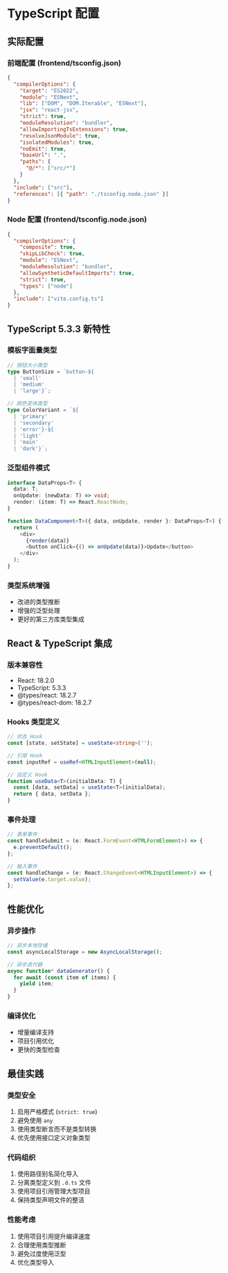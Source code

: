 # TypeScript 配置

## 实际配置

### 前端配置 (frontend/tsconfig.json)
```json
{
  "compilerOptions": {
    "target": "ES2022",
    "module": "ESNext",
    "lib": ["DOM", "DOM.Iterable", "ESNext"],
    "jsx": "react-jsx",
    "strict": true,
    "moduleResolution": "bundler",
    "allowImportingTsExtensions": true,
    "resolveJsonModule": true,
    "isolatedModules": true,
    "noEmit": true,
    "baseUrl": ".",
    "paths": {
      "@/*": ["src/*"]
    }
  },
  "include": ["src"],
  "references": [{ "path": "./tsconfig.node.json" }]
}
```

### Node 配置 (frontend/tsconfig.node.json)
```json
{
  "compilerOptions": {
    "composite": true,
    "skipLibCheck": true,
    "module": "ESNext",
    "moduleResolution": "bundler",
    "allowSyntheticDefaultImports": true,
    "strict": true,
    "types": ["node"]
  },
  "include": ["vite.config.ts"]
}
```

## TypeScript 5.3.3 新特性

### 模板字面量类型
```typescript
// 按钮大小类型
type ButtonSize = `button-${
  | 'small'
  | 'medium'
  | 'large'}`;

// 颜色变体类型
type ColorVariant = `${
  | 'primary'
  | 'secondary'
  | 'error'}-${
  | 'light'
  | 'main'
  | 'dark'}`;
```

### 泛型组件模式
```typescript
interface DataProps<T> {
  data: T;
  onUpdate: (newData: T) => void;
  render: (item: T) => React.ReactNode;
}

function DataComponent<T>({ data, onUpdate, render }: DataProps<T>) {
  return (
    <div>
      {render(data)}
      <button onClick={() => onUpdate(data)}>Update</button>
    </div>
  );
}
```

### 类型系统增强
- 改进的类型推断
- 增强的泛型处理
- 更好的第三方库类型集成

## React & TypeScript 集成

### 版本兼容性
- React: 18.2.0
- TypeScript: 5.3.3
- @types/react: 18.2.7
- @types/react-dom: 18.2.7

### Hooks 类型定义
```typescript
// 状态 Hook
const [state, setState] = useState<string>('');

// 引用 Hook
const inputRef = useRef<HTMLInputElement>(null);

// 自定义 Hook
function useData<T>(initialData: T) {
  const [data, setData] = useState<T>(initialData);
  return { data, setData };
}
```

### 事件处理
```typescript
// 表单事件
const handleSubmit = (e: React.FormEvent<HTMLFormElement>) => {
  e.preventDefault();
};

// 输入事件
const handleChange = (e: React.ChangeEvent<HTMLInputElement>) => {
  setValue(e.target.value);
};
```

## 性能优化

### 异步操作
```typescript
// 异步本地存储
const asyncLocalStorage = new AsyncLocalStorage();

// 异步迭代器
async function* dataGenerator() {
  for await (const item of items) {
    yield item;
  }
}
```

### 编译优化
- 增量编译支持
- 项目引用优化
- 更快的类型检查

## 最佳实践

### 类型安全
1. 启用严格模式 (`strict: true`)
2. 避免使用 `any`
3. 使用类型断言而不是类型转换
4. 优先使用接口定义对象类型

### 代码组织
1. 使用路径别名简化导入
2. 分离类型定义到 `.d.ts` 文件
3. 使用项目引用管理大型项目
4. 保持类型声明文件的整洁

### 性能考虑
1. 使用项目引用提升编译速度
2. 合理使用类型推断
3. 避免过度使用泛型
4. 优化类型导入 